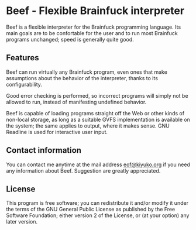 Beef - Flexible Brainfuck interpreter
=====================================

Beef is a flexible interpreter for the Brainfuck programming language.
Its main goals are to be confortable for the user and to run most Brainfuck
programs unchanged; speed is generally quite good.


Features
--------

Beef can run virtually any Brainfuck program, even ones that make
assumptions about the behavior of the interpreter, thanks to its
configurability.

Good error checking is performed, so incorrect programs will simply not
be allowed to run, instead of manifesting undefined behavior.

Beef is capable of loading programs straight off the Web or other kinds
of non-local storage, as long as a suitable GVFS implementation is
available on the system; the same applies to output, where it makes sense.
GNU Readline is used for interactive user input.


Contact information
-------------------

You can contact me anytime at the mail address <eof@kiyuko.org> if you
need any information about Beef. Suggestion are greatly appreciated.


License
-------

This program is free software; you can redistribute it and/or modify
it under the terms of the GNU General Public License as published by
the Free Software Foundation; either version 2 of the License, or
(at your option) any later version.
